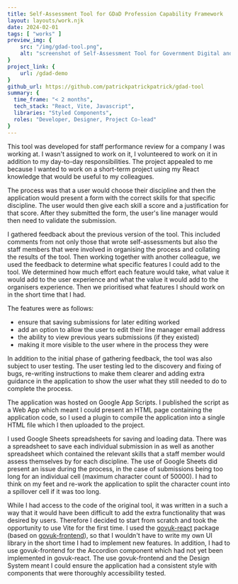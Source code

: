 ```yaml
---
title: Self-Assessment Tool for GDaD Profession Capability Framework
layout: layouts/work.njk
date: 2024-02-01
tags: [ "works" ]
preview_img: {
	src: "/img/gdad-tool.png",
	alt: "screenshot of Self-Assessment Tool for Government Digital and Data Profession Capability Framework",
}
project_link: {
	url: /gdad-demo
}
github_url: https://github.com/patrickpatrickpatrick/gdad-tool
summary: {
  time_frame: "< 2 months",
  tech_stack: "React, Vite, Javascript",
  libraries: "Styled Components",
  roles: "Developer, Designer, Project Co-lead"
}
---
```


This tool was developed for staff performance review for a company I was working at. I wasn't assigned to work on it, I volunteered to work on it in addition to my day-to-day responsibilities. The project appealed to me because I wanted to work on a short-term project using my React knowledge that would be useful to my colleagues.

The process was that a user would choose their discipline and then the application would present a form with the correct skills for that specific discipline. The user would then give each skill a score and a justification for that score. After they submitted the form, the user's line manager would then need to validate the submission.

I gathered feedback about the previous version of the tool. This included comments from not only those that wrote self-assessments but also the staff members that were involved in organising the process and collating the results of the tool. Then working together with another colleague, we used the feedback to determine what specific features I could add to the tool. We determined how much effort each feature would take, what value it would add to the user experience and what the value it would add to the organisers experience. Then we prioritised what features I should work on in the short time that I had.

The features were as follows:
- ensure that saving submissions for later editing worked 
- add an option to allow the user to edit their line manager email address
- the ability to view previous years submissions (if they existed)
- making it more visible to the user where in the process they were

In addition to the initial phase of gathering feedback, the tool was also subject to user testing. The user testing led to the discovery and fixing of bugs, re-writing instructions to make them clearer and adding extra guidance in the application to show the user what they still needed to do to complete the process.

The application was hosted on Google App Scripts. I published the script as a Web App which meant I could present an HTML page containing the application code, so I used a plugin to compile the application into a single HTML file which I then uploaded to the project. 

I used Google Sheets spreadsheets for saving and loading data. There was a spreadsheet to save each individual submission in as well as another spreadsheet which contained the relevant skills that a staff member would assess themselves by for each discipline. The use of Google Sheets did present an issue during the process, in the case of submissions being too long for an individual cell (maximum character count of 50000). I had to think on my feet and re-work the application to split the character count into a spillover cell if it was too long.

While I had access to the code of the original tool, it was written in a such a way that it would have been difficult to add the extra functionality that was desired by users. Therefore I decided to start from scratch and took the opportunity to use Vite for the first time. I used the [govuk-react](https://github.com/govuk-react/govuk-react) package (based on [govuk-frontend](https://github.com/alphagov/govuk-frontend)), so that I wouldn't have to write my own UI library in the short time I had to implement new features. In addition, I had to use govuk-frontend for the Accordion component which had not yet been implemented in govuk-react. The use govuk-frontend and the Design System meant I could ensure the application had a consistent style with components that were thoroughly accessibility tested.

